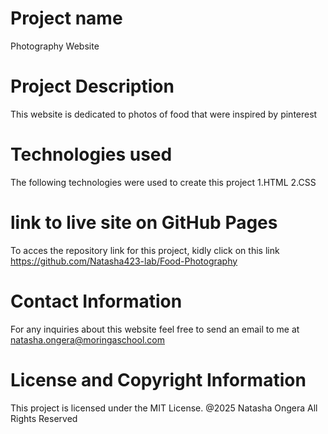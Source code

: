 # Project name

Photography Website

# Project Description

This website is dedicated to photos of food that were inspired by pinterest

# Technologies used

The following technologies were used to create this project
1.HTML
2.CSS

# link to live site on GitHub Pages

To acces the repository link for this project, kidly click on this link
https://github.com/Natasha423-lab/Food-Photography

# Contact Information

For any inquiries about this website feel free to send an email to me at natasha.ongera@moringaschool.com

# License and Copyright Information

This project is licensed under the MIT License.
@2025 Natasha Ongera All Rights Reserved
